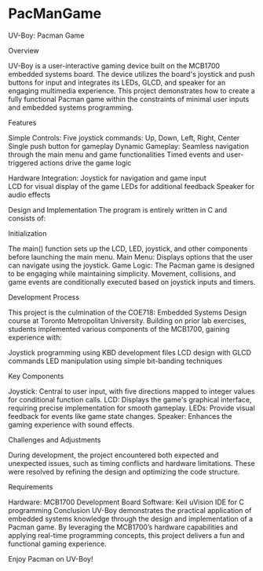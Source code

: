 # PacManGame

UV-Boy: Pacman Game

Overview

UV-Boy is a user-interactive gaming device built on the MCB1700 embedded systems board. The device utilizes the board's joystick and push buttons for input and integrates its LEDs, GLCD, and speaker for an engaging multimedia experience. This project demonstrates how to create a fully functional Pacman game within the constraints of minimal user inputs and embedded systems programming.

Features

Simple Controls:
Five joystick commands: Up, Down, Left, Right, Center
Single push button for gameplay
Dynamic Gameplay:
Seamless navigation through the main menu and game functionalities
Timed events and user-triggered actions drive the game logic

Hardware Integration:
  Joystick for navigation and game input  
  LCD for visual display of the game
  LEDs for additional feedback
  Speaker for audio effects

Design and Implementation
The program is entirely written in C and consists of:

Initialization

The main() function sets up the LCD, LED, joystick, and other components before launching the main menu.
Main Menu: Displays options that the user can navigate using the joystick.
Game Logic: The Pacman game is designed to be engaging while maintaining simplicity. Movement, collisions, and game events are conditionally executed based on joystick inputs and timers.

Development Process

This project is the culmination of the COE718: Embedded Systems Design course at Toronto Metropolitan University. Building on prior lab exercises, students implemented various components of the MCB1700, gaining experience with:

  Joystick programming using KBD development files
  LCD design with GLCD commands
  LED manipulation using simple bit-banding techniques

Key Components

Joystick: Central to user input, with five directions mapped to integer values for conditional function calls.
LCD: Displays the game's graphical interface, requiring precise implementation for smooth gameplay.
LEDs: Provide visual feedback for events like game state changes.
Speaker: Enhances the gaming experience with sound effects.

Challenges and Adjustments

During development, the project encountered both expected and unexpected issues, such as timing conflicts and hardware limitations. These were resolved by refining the design and optimizing the code structure.

Requirements

Hardware: MCB1700 Development Board
Software: Keil uVision IDE for C programming
Conclusion
UV-Boy demonstrates the practical application of embedded systems knowledge through the design and implementation of a Pacman game. By leveraging the MCB1700’s hardware capabilities and applying real-time programming concepts, this project delivers a fun and functional gaming experience.

Enjoy Pacman on UV-Boy!
